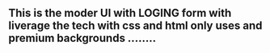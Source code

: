 This is the moder UI with LOGING form with liverage the tech with css and html only uses and premium backgrounds ........
--------------------------------------------------------------------------------------------------------------------------

